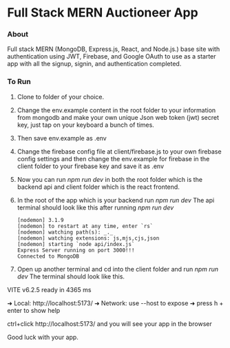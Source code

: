 # Full Stack MERN Auctioneer App

### About

Full stack MERN (MongoDB, Express.js, React, and Node.js.) base site with authentication using JWT, Firebase, and Google OAuth to use as a starter app with all the signup, signin, and authentication
completed.

### To Run

1. Clone to folder of your choice.
2. Change the env.example content in the root folder to your information from
   mongodb and make your own unique Json web token (jwt) secret key, just tap
   on your keyboard a bunch of times.
3. Then save env.example as .env
4. Change the firebase config file at client/firebase.js to your own firebase
   config settings and then change the env.example for firebase in the client folder
   to your firebase key and save it as .env
5. Now you can run _npm run dev_ in both the root folder which is the backend api
   and client folder which is the react frontend.

6. In the root of the app which is your backend run _npm run dev_
   The api terminal should look like this after running _npm run dev_
   ```
   [nodemon] 3.1.9
   [nodemon] to restart at any time, enter `rs`
   [nodemon] watching path(s): _._
   [nodemon] watching extensions: js,mjs,cjs,json
   [nodemon] starting `node api/index.js`
   Express Server running on port 3000!!!
   Connected to MongoDB
   ```
7. Open up another terminal and cd into the client folder and run _npm run dev_
   The terminal should look like this.

VITE v6.2.5 ready in 4365 ms

➜ Local: http://localhost:5173/
➜ Network: use --host to expose
➜ press h + enter to show help

ctrl+click http://localhost:5173/ and you will see your app in the browser

Good luck with your app.
